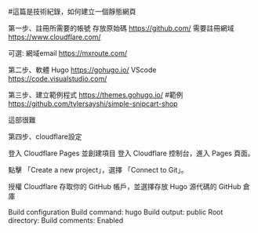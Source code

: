 #這篇是技術紀錄，如何建立一個靜態網頁

第一步、註冊所需要的帳號
存放原始碼
https://github.com/
需要註冊網域
https://www.cloudflare.com/

可選:
網域email 
https://mxroute.com/

第二步、軟體
Hugo
https://gohugo.io/
VScode
https://code.visualstudio.com/



第三步、建立範例程式
https://themes.gohugo.io/
#範例
https://github.com/tylersayshi/simple-snipcart-shop

這部很難

第四步、cloudflare設定

登入 Cloudflare Pages 並創建項目
登入 Cloudflare 控制台，進入 Pages 頁面。

點擊 「Create a new project」，選擇 「Connect to Git」。

授權 Cloudflare 存取你的 GitHub 帳戶，並選擇存放 Hugo 源代碼的 GitHub 倉庫


Build configuration
Build command:
hugo
Build output:
public
Root directory:
Build comments:
Enabled
